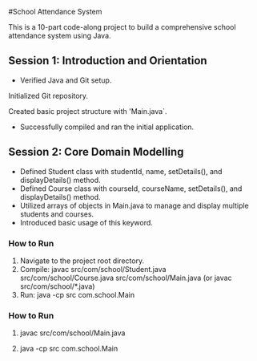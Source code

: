 #School Attendance System

This is a 10-part code-along project to build a comprehensive school attendance system using Java.

## Session 1: Introduction and Orientation

- Verified Java and Git setup.

Initialized Git repository.

Created basic project structure with 'Main.java`.

- Successfully compiled and ran the initial application.

## Session 2: Core Domain Modelling
- Defined Student class with studentId, name, setDetails(), and displayDetails() method.
- Defined Course class with courseId, courseName, setDetails(), and displayDetails() method.
- Utilized arrays of objects in Main.java to manage and display multiple students and courses.
- Introduced basic usage of this keyword.

### How to Run
1. Navigate to the project root directory.
2. Compile: javac src/com/school/Student.java src/com/school/Course.java src/com/school/Main.java (or javac src/com/school/*.java)
3. Run: java -cp src com.school.Main

### How to Run

1. javac src/com/school/Main.java

2. java -cp src com.school.Main
